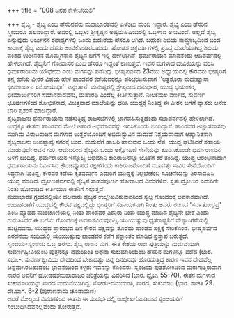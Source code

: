 +++
title = "008 ಜನಪ ಕೇಳೀಚೆಯಲಿ"

+++
ಶೈಬ್ಯ - ಶೈಬ್ಯ ಎಂಬ ಹೆಸರಿನವರು ಮಹಾಭಾರತದಲ್ಲಿ ಏಳೆಂಟು ಮಂದಿ ಇದ್ದಾರೆ. ಶೈಭ್ಯ ಎಂಬ ಹೆಸರಿನ ಸ್ತ್ರೀಯರೂ ಹಲವರಿದ್ದಾರೆ. ಅವರಲ್ಲಿ ಒಬ್ಬಳು ಶ್ರೀಕೃಷ್ಣನ ಅಷ್ಟಮಹಿಷಿಯರಲ್ಲಿ ಒಬ್ಬಳಾದ ಅನುವಿಂದೆ. ಅಲ್ಲದೆ ಶೈಬ್ಯ ಎನ್ನುವುದು ಅರ್ಜುನನ ರಥಾಶ್ವಗಳಲ್ಲಿ ಒಂದು ಕುದುರೆಯ ಹೆಸರೂ ಆಗಿದೆ. ಬಹುಶಃ ಶಿಬಿಯ ಸಾಮ್ರಾಜ್ಯದಿಂದ ಬಂದ ಕಾರಣಕ್ಕೆ ಶೈಬ್ಯ ಎಂದು ಹೆಸರು ಅಂಟಿಕೊಂಡಿರಬಹುದು. ಷೋಡಶ ಚಕ್ರವರ್ತಿಗಳಲ್ಲಿ ಪ್ರಸಿದ್ಧ ದೊರೆಯಾಗಿದ್ದ ಶಿಬಿಯ ವಂಶದ ಉಶೀನರನ ಮೊಮ್ಮಗನಾದ ಶೈಬ್ಯನ ಬಗೆಗೆ ಇಲ್ಲಿ ಹೇಳಲಾಗಿದೆ. ಧರ್ಮರಾಯನ ಮಾವನೆಂದು ಆದಿಪರ್ವದಲ್ಲಿ ಹೇಳಲಾಗಿದೆ. ಶೈಬ್ಯನಿಗೆ ಗೋವಾಸನ ಎಂಬ ಹೆಸರೂ ಇದ್ದಂತೆ ಕಾಣುತ್ತದೆ. ಇವನ ಮಗಳಾದ ದೇವಿಕೆಯನ್ನು ವರಿಸಿ ಧರ್ಮರಾಯನು ಯೌಧೇಯ ಎಂಬ ಮಗನನ್ನು ಪಡೆದಿದ್ದ. ಭೀಷ್ಮಪರ್ವದ 23ನೆಯ ಅಧ್ಯಾಯದಲ್ಲಿ ಕೌರವನು ಭೀಷ್ಮರಿಗೆ ತನ್ನ ಕಡೆಯ ವೀರರ ವಿಷಯ ಹೇಳಿ ಪಾಂಡವರ ಕಡೆಯವರನ್ನೂ ಪರಿಚಯಿಸುವಾಗ ''ಅತ್ರಶೂರಾ ಮಹೇಷ್ವಾಸಾ ಭೀಮಾರ್ಜುನ ಸಮೋಯುಧಿಃ'' ಎನ್ನುತ್ತಾನೆ. ಮನುಷ್ಯರಲ್ಲಿ ಶ್ರೇಷ್ಠನಾದ ಧನುರ್ಧರ, ಯುದ್ಧ ಭಯಂಕರ, ಭೀಮಾರ್ಜುನರಿಗೆ ಸಮಾನನಾದವನು, ಮಹಾರಥಿ ಎಂದೆಲ್ಲ ಕೀರ್ತಿಸುತ್ತಾನೆ. ನೀಲಕಮಲ ವರ್ಣದ, ಸುವರ್ಣ ಭೂಷಣಗಳಿಂದ ಶೋಭಿತನಾದ, ವಿಚಿತ್ರವಾದ ಮಾಲೆಯನ್ನು ಧರಿಸಿ ಯುದ್ದಕ್ಕೆ ನಿಂತಿದ್ದ ಈ ವೀರನ ಬಗೆಗೆ ವ್ಯಾಸರು ಅನೇಕ ಬಾರಿ ಪ್ರಶಂಸೆ ಮಾಡಿದ್ದಾರೆ.  
ಶೈಬ್ಯರಾಜನು ಧರ್ಮರಾಯನು ನಡೆಸುತ್ತಿದ್ದ ರಾಜಸಭೆಗಳಲ್ಲಿ ಭಾಗವಹಿಸುತ್ತದೆಂದು ಸಭಾಪರ್ವದಲ್ಲಿ ಹೇಳಲಾಗಿದೆ. ಉದ್ದಕ್ಕೂ ಈತನು ಪಾಂಡವರ ಮೇಲೆ ಅಪಾರ ಅಭಿಮಾನವನ್ನು ಇರಿಸಿಕೊಂಡು ಬಂದಿದ್ದಾನೆ. ಪಾಂಡವರ ಅಜ್ಞಾತವಾಸವು ಮುಗಿದು ವಿರಾಟರಾಜನ ಮಗಳಾದ ಉತ್ತರೆಯೊಂದಿಗೆ ಅಬಿಮನ್ಯುವಿನ ಮದುವೆ ನಿಶ್ಚಯವಾದಾಗ ಆಹ್ವಾನಿತನಾಗಿ ಶೈಬ್ಯರಾಜನು ಉಪಪ್ಲಾವ್ಯ ನಗರಕ್ಕೆ ಬಂದ. ಮದುವೆಗೆ ಹಾಜರಿ ಹಾಕುವುದ ಒಂದು ನೆಪ. ಯುದ್ದ ಘಟಿಸಿದರೆ ಸಹಾಯ ಮಾಡುವುದೇ ಅವನ ಗುರಿ. ಆದುದರಿಂದ ಶೈಬ್ಯನು ಒಂದು ಅಕ್ಷೋಹಿಣಿ ಸೇನೆಯನ್ನು ಕೂಡಿಸಿಕೊಂಡೇ ಧರ್ಮರಾಯನ ಬಳಿಗೆ ಬಂದಿದ್ದ. ಧರ್ಮರಾಯನ ಇನ್ನೊಬ್ಬ ಅಭಿಮಾನಿ ಕಾಶಿರಾಜನನ್ನೂ ಜೊತೆಗೆ ಕರೆ ತಂದಿದ್ದ. ಯುದ್ಧ ಆರಂಭವಾದಾಗ ಧರ್ಮರಾಯನು ನಿರ್ಮಿಸಿದ ಕ್ರೌಂಚವ್ಯೂಹದ ರಕ್ಷಣೆಗೆಂದು ಕಾಶಿರಾಜನೊಂದಿಗೆ ಮೂವತ್ತು ಸಾವಿರ ಸೇನೆಯೊಂದಿಗೆ ಸಿದ್ಧನಾಗಿ ನಿಂತಿದ್ದ. ಕೌರವರ ಕಡೆಯ ಕೃತವರ್ಮನ ಎದುರಿಗೆ ಯುದ್ದಕ್ಕೆ ನಿಲ್ಲಬೇಕೆಂಬ ಸೂಚನೆಯನ್ನು ಶಿರಸಾವಹಿಸಿ ಯುದ್ಧ ಮಾಡಿದ. ದ್ರೋಣಪರ್ವದಲ್ಲಿ ಶೈಬ್ಯನ ಸಾಹಸಪೂರ್ಣ ಹೋರಾಟದ ವಿವರಗಳಿವೆ. ಸ್ವತಃ ದ್ರೋಣರ ಎದುರಿಗೇ ನಿಂತು ಹೋರಾಡಿದ ಕೀರ್ತಿಯೂ ಈತನಿಗೆ ಸಲ್ಲುತ್ತದೆ.  
ಮಹಾಭಾರತ ಗ್ರಂಥದಲ್ಲಿಯೇ ಹಲವಾರು ಶೈಬ್ಯರ ಉಲ್ಲೇಖವಿರುವುದರಿಂದ ಸ್ವಲ್ಪ ಗೊಂದಲಕ್ಕೆ ಅವಕಾಶವಾಗಿದೆ. ಉದಾಹರಣೆಗೆ ಯುದ್ಧದಲ್ಲಿ ಕೌರವ ಪಕ್ಷದಲ್ಲಿದ್ದು ಭೀಷ್ಮರಿಗೆ ಸಹಾಯಕನಾಗಿ ನಿಂತು ಅವರು ರಚಿಸಿದ 'ಸರ್ವತೋಭದ್ರ' ಎಂಬ ವ್ಯೂಹದ ಮುಂಚೂಣಿಯಲ್ಲಿ ನಿಂತು ಪಾಂಡವರ ಎದುರು ನಿಂತು ಯುದ್ಧ ಮಾಡಿದ ಶೈಬ್ಯನೇ ಬೇರೆ ಎಂದು ಗುರುತಿಸಿದರೆ ಈ ಬಗೆಯ ಗೊಂದಲಕ್ಕೆ ಅವಕಾಶವಿರುವುದಿಲ್ಲ.ಯುಯುತ್ಸುವು ಧೃತರಾಷ್ಟ್ರನಿಗೆ ವೇಶ್ಯಾಂಗನೆಯಲ್ಲಿ ಹುಟ್ಟಿದವನು. ಯುದ್ಧದ ಪ್ರಾರಂಭದ ದಿನ ಕೌರವ ಪಕ್ಷವನ್ನು ತೊರೆದು ಪಾಂಡವ ಪಕ್ಷಕ್ಕೆ ಸೇರಿಕೊಂಡ. ಭೀಷ್ಮಪರ್ವದ ಎರಡನೆಯ ಸಂಧಿಯಲ್ಲಿ ಯುಯುತ್ಸುವು ಪಾಂಡವರ ಕಡೆಗೆ ಪಕ್ಷಾಂತರ ಮಾಡಿದ ಪ್ರಸ್ತಾಪ ಬರುತ್ತದೆ.  
ಸೃಂಜಯ-ಸೃಂಜಯ ಒಬ್ಬ ಅರಸು. ಶೈಬ್ಯ ರಾಜನ ಮಗ. ಈತ ಕೇಕಯ ರಾಜ ಪುತ್ರಿಯನ್ನು ಮದುವೆಯಾಗಿ ಸುವರ್ಣಷ್ಟೀವಿಯೆಂಬ ಪುತ್ರನನ್ನೂ ದಮಯಂತಿ ಅಥವಾ ಸುಕುಮಾರಿಯೆಂಬ ಹೆಸರಿನ ಮಗಳನ್ನೂ ಪಡೆದ (ಭಾರ. ಸಭಾ.-. ಸುವರ್ಣಷ್ಟೀವಿಯ ದೇಹದಿಂದ ಬೇಕಾದಷ್ಟು ಚಿನ್ನ ದಿನದಿನವೂ ಹೊರಡುತ್ತಿದ್ದ ಕಾರಣ ಇವನ ದೇಹವೆಲ್ಲ ಚಿನ್ನವಾಗಿರಬಹುದೆಂಬ ಭಾವನೆಯಿಂದ ಕಳ್ಳರು ಇವನನ್ನು ಕೊಂದರು. ಸೃಂಜಯ ಪುತ್ರಶೋಕದಿಂದ ಮರುಗುತ್ತಿರುವಾಗ ನಾರದ ಅವನಿಗೆ ಷೋಡಷಶಮಹಾರಾಜರ ಚರಿತ್ರೆಯನ್ನು ವಿವರಿಸಿದ (ಭಾರ. ದ್ರೋ. 55-70). ಈತನ ಮಗಳಾದ ಸುಕುಮಾರಿಯನ್ನು ನಾರದ ಮದುವೆಯಾಗಿದ್ದ. ನೋಡು-ದಮಯಂತಿ, ನಾರದ, ಸುಕುಮಾರಿ (ಭಾರ. ಶಾಚಿತಿ 29. ದೇ.ಭಾಗ. 6-2  (ಪುರಾಣನಾಮ ಚೂಡಾಮಣಿ)  
ಆದರೆ ಮೇಲ್ಕಂಡ ವಿವರಗಳಿಂದ ಈತನು ಈ ಸಂದರ್ಭದಲ್ಲಿ ಉಲ್ಲೇಖಗೊಂಡಿರುವ ಸೃಂಜಯರಿಗೆ ಸಂಬಂಧಿಸಿದವನಲ್ಲವೆಂದು ತೋರುತ್ತದೆ.